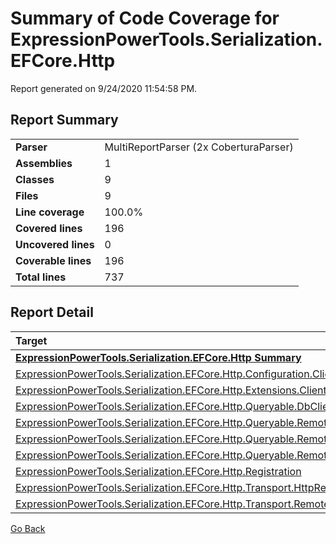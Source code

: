 # Summary of Code Coverage for ExpressionPowerTools.Serialization.EFCore.Http

Report generated on 9/24/2020 11:54:58 PM.

## Report Summary

| | |
|:--|:--|
|**Parser**|MultiReportParser (2x CoberturaParser)
|**Assemblies**|1
|**Classes**|9
|**Files**|9
|**Line coverage**|100.0%
|**Covered lines**|196
|**Uncovered lines**|0
|**Coverable lines**|196
|**Total lines**|737

## Report Detail

|Target|Coverage|
|:--|--:|
|[**ExpressionPowerTools.Serialization.EFCore.Http Summary**](..\api\ExpressionPowerTools.Serialization.EFCore.Http.n.md)|100.0%|
|[ExpressionPowerTools.Serialization.EFCore.Http.Configuration.ClientHttpConfiguration](..\api\ExpressionPowerTools.Serialization.EFCore.Http.Configuration.ClientHttpConfiguration.cs.md)|100.0%|
|[ExpressionPowerTools.Serialization.EFCore.Http.Extensions.ClientExtensions](..\api\ExpressionPowerTools.Serialization.EFCore.Http.Extensions.ClientExtensions.cs.md)|100.0%|
|[ExpressionPowerTools.Serialization.EFCore.Http.Queryable.DbClientContext](..\api\ExpressionPowerTools.Serialization.EFCore.Http.Queryable.DbClientContext`1.cs.md)|100.0%|
|[ExpressionPowerTools.Serialization.EFCore.Http.Queryable.RemoteContext](..\api\ExpressionPowerTools.Serialization.EFCore.Http.Queryable.RemoteContext.cs.md)|100.0%|
|[ExpressionPowerTools.Serialization.EFCore.Http.Queryable.RemoteQuery](..\api\ExpressionPowerTools.Serialization.EFCore.Http.Queryable.RemoteQuery`2.cs.md)|100.0%|
|[ExpressionPowerTools.Serialization.EFCore.Http.Queryable.RemoteQueryProvider](..\api\ExpressionPowerTools.Serialization.EFCore.Http.Queryable.RemoteQueryProvider`1.cs.md)|100.0%|
|[ExpressionPowerTools.Serialization.EFCore.Http.Registration](..\api\ExpressionPowerTools.Serialization.EFCore.Http.Registration.cs.md)|100.0%|
|[ExpressionPowerTools.Serialization.EFCore.Http.Transport.HttpRemoteQueryResolver](..\api\ExpressionPowerTools.Serialization.EFCore.Http.Transport.HttpRemoteQueryResolver.cs.md)|100.0%|
|[ExpressionPowerTools.Serialization.EFCore.Http.Transport.RemoteQueryClient](..\api\ExpressionPowerTools.Serialization.EFCore.Http.Transport.RemoteQueryClient.cs.md)|100.0%|

[Go Back](./index.md)
